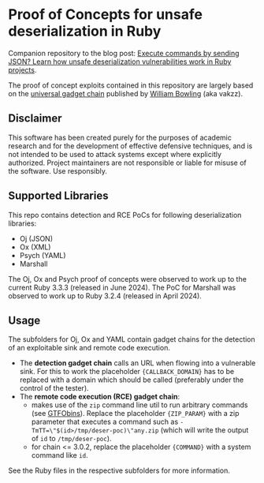 # Proof of Concepts for unsafe deserialization in Ruby

Companion repository to the blog post: [Execute commands by sending JSON? Learn how unsafe deserialization vulnerabilities work in Ruby projects](https://github.blog/2024-06-20-execute-commands-by-sending-json-learn-how-unsafe-deserialization-vulnerabilities-work-in-ruby-projects/).

The proof of concept exploits contained in this repository are largely based on the [universal gadget chain](https://devcraft.io/2022/04/04/universal-deserialisation-gadget-for-ruby-2-x-3-x.html) published by [William Bowling](https://github.com/wbowling) (aka vakzz).

## Disclaimer

This software has been created purely for the purposes of academic research and for the development of effective defensive techniques, and is not intended to be used to attack systems except where explicitly authorized. Project maintainers are not responsible or liable for misuse of the software. Use responsibly.

## Supported Libraries

This repo contains detection and RCE PoCs for following deserialization libraries:
* Oj (JSON)
* Ox (XML)
* Psych (YAML)
* Marshall

The Oj, Ox and Psych proof of concepts were observed to work up to the current Ruby 3.3.3 (released in June 2024). The PoC for Marshall was observed to work up to Ruby 3.2.4 (released in April 2024).


## Usage

The subfolders for Oj, Ox and YAML contain gadget chains for the detection of an exploitable sink and remote code execution.

* The **detection gadget chain** calls an URL when flowing into a vulnerable sink. For this to work the placeholder `{CALLBACK_DOMAIN}` has to be replaced with a domain which should be called (preferably under the control of the tester).
* The **remote code execution (RCE) gadget chain**:
    * makes use of the `zip` command line util to run arbitrary commands (see [GTFObins](https://gtfobins.github.io/gtfobins/zip/)). Replace the placeholder `{ZIP_PARAM}` with a zip parameter that executes a command such as `-TmTT=\"$(id>/tmp/deser-poc)\"any.zip` (which will write the output of `id` to `/tmp/deser-poc`).
    * for chain <= 3.0.2, replace the placeholder `{COMMAND}` with a system command like `id`.

See the Ruby files in the respective subfolders for more information.
